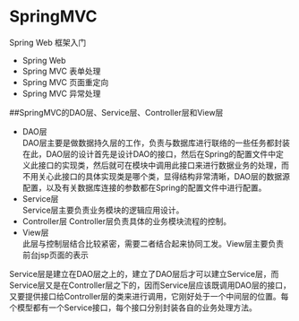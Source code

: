 # SpringMVC
Spring Web 框架入门
* Spring Web 
* Spring MVC 表单处理
* Spring MVC 页面重定向
* Spring MVC 异常处理 

##SpringMVC的DAO层、Service层、Controller层和View层 
* DAO层  
DAO层主要是做数据持久层的工作，负责与数据库进行联络的一些任务都封装在此，DAO层的设计首先是设计DAO的接口，然后在Spring的配置文件中定义此接口的实现类，然后就可在模块中调用此接口来进行数据业务的处理，而不用关心此接口的具体实现类是哪个类，显得结构非常清晰，DAO层的数据源配置，以及有关数据库连接的参数都在Spring的配置文件中进行配置。
* Service层  
Service层主要负责业务模块的逻辑应用设计。
* Controller层
Controller层负责具体的业务模块流程的控制。  
* View层  
此层与控制层结合比较紧密，需要二者结合起来协同工发。View层主要负责前台jsp页面的表示  

Service层是建立在DAO层之上的，建立了DAO层后才可以建立Service层，而Service层又是在Controller层之下的，因而Service层应该既调用DAO层的接口，又要提供接口给Controller层的类来进行调用，它刚好处于一个中间层的位置。每个模型都有一个Service接口，每个接口分别封装各自的业务处理方法。


